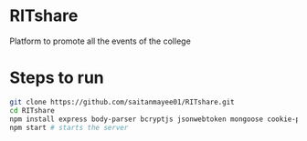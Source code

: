 # RITshare

Platform to promote all the events of the college

# Steps to run

```bash
git clone https://github.com/saitanmayee01/RITshare.git
cd RITshare
npm install express body-parser bcryptjs jsonwebtoken mongoose cookie-parser morgan --save
npm start # starts the server
```
